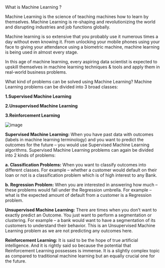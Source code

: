 What is Machine Learning ?

Machine Learning is the science of teaching machines how to learn by themselves. Machine Learning is re-shaping and revolutionizing the world and disrupting industries and job functions globally. 

Machine learning is so extensive that you probably use it numerous times a day without even knowing it. From unlocking your mobile phones using your face to giving your attendance using a biometric machine, machine learning is being used in almost every stage. 

In this age of machine learning, every aspiring data scientist is expected to upskill themselves in machine learning techniques & tools and apply them in real-world business problems.

What kind of problems can be solved using Machine Learning?
Machine Learning problems can be divided into 3 broad classes:

**1.Supervised Machine Learning**

**2.Unsupervised Machine Learning**

**3.Reinforcement Learning**

![image](https://user-images.githubusercontent.com/93079874/171649729-711e7653-1c9a-43da-9641-cb05167c1b65.png)


**Supervised Machine Learning:**
When you have past data with outcomes (labels in machine learning terminology) and you want to predict the outcomes for the future – you would use Supervised Machine Learning algorithms. Supervised Machine Learning problems can again be divided into 2 kinds of problems:

**a. Classification Problems:** When you want to classify outcomes into different classes. For example – whether a customer would default on their loan or not is a classification problem which is of high interest to any Bank.

**b. Regression Problem:** When you are interested in answering how much – these problems would fall under the Regression umbrella. For example – what is the expected amount of default from a customer is a Regression problem.




**Unsupervised Machine Learning:** There are times when you don’t want to exactly predict an Outcome. You just want to perform a segmentation or clustering. For example – a bank would want to have a segmentation of its customers to understand their behavior. This is an Unsupervised Machine Learning problem as we are not predicting any outcomes here.



**Reinforcement Learning:** It is said to be the hope of true artificial intelligence. And it is rightly said so because the potential that Reinforcement Learning possesses is immense. It is a slightly complex topic as compared to traditional machine learning but an equally crucial one for the future.

